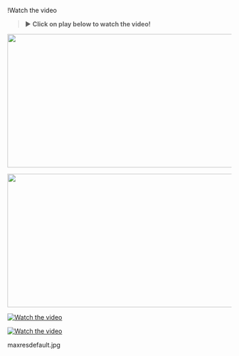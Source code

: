 !Watch the video

> :arrow_forward: **Click on play below to watch the video!**

[<img src="https://img.youtube.com/vi/8RrYqJJq8sM/hqdefault.jpg" width="600" height="300"
/>](https://www.youtube.com/embed/8RrYqJJq8sM)

[<img src="https://img.youtube.com/vi/8RrYqJJq8sM/maxresdefault.jpg" width="600" height="300"
/>](https://www.youtube.com/embed/8RrYqJJq8sM)

[![Watch the video](https://img.youtube.com/vi/8RrYqJJq8sM/hqdefault.jpg)](https://www.youtube.com/embed/8RrYqJJq8sM)

[![Watch the video](https://img.youtube.com/vi/8RrYqJJq8sM/maxresdefault.jpg)](https://www.youtube.com/embed/8RrYqJJq8sM)



maxresdefault.jpg
